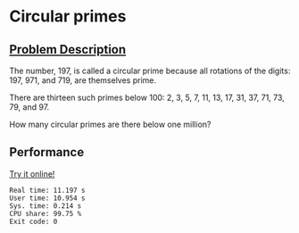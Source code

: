 # Circular primes

## [Problem Description](https://projecteuler.net/problem=35)

The number, 197, is called a circular prime because all rotations of the digits: 197, 971, and 719, are themselves prime.

There are thirteen such primes below 100: 2, 3, 5, 7, 11, 13, 17, 31, 37, 71, 73, 79, and 97.

How many circular primes are there below one million?

## Performance

[Try it online!](https://tio.run/##dVPBbsIwDL3zFUaTUCJKaJl2QRo77cBpk3ZEqAqtC5HSlCUp64F/Z0mhUFo4NG387Gf72UUpKqFPp5fhtDR6uhFqiuoAWJsHKWZ5kZYS4VsXG4l5@PoGaTEAcMgehIn3WuRIIho48xwyLg320NkFtbrsgxWFvx0qqGABszM3wKcqc8al/CBkxpguSpWSec7tjplfbV0MdZSZIorCZAEac1IF4C7DdwgBVUodi3sNmmy6sNxiLIWxZLVDnsIRLBdyHUBTur/CeAw1vH4U6A@f5ezfRvpenlVNItqtwPW1Qe2rrQ2iUIY2TVf1eVzAUlncomap2AprCG3svZR1eDfKaXWLa4uwRRtfw0gcQBgAT5JLP@7rsaNXtu3YRydRAKteg24cRx@2pk94n/HVw0/czC3pKFH5sa/WN1XdFiVCJ6Xk@rZOXTnvE1z1uu3Y6LqMo4jeqwamkAdsKCPGojgMQ/80ND9WI89ZJqR1ffeonvh0qm47t9pvaqnrWX6xfWlN609kdXGD0@kf)

```
Real time: 11.197 s
User time: 10.954 s
Sys. time: 0.214 s
CPU share: 99.75 %
Exit code: 0
```